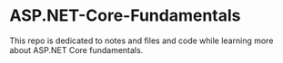 # ASP.NET-Core-Fundamentals
This repo is dedicated to notes and files and code while learning more about ASP.NET Core fundamentals.

